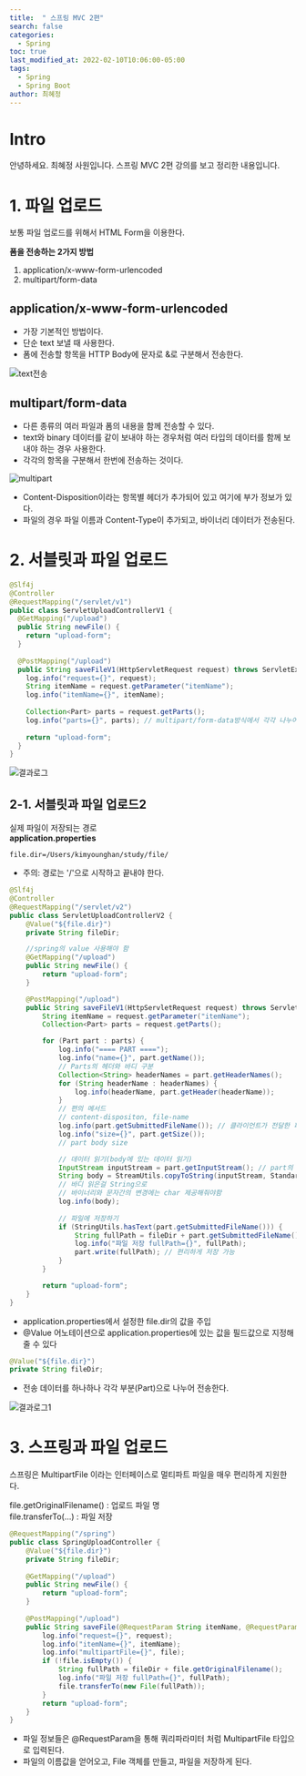 ```yaml
---
title:  " 스프링 MVC 2편"
search: false
categories: 
  - Spring
toc: true  
last_modified_at: 2022-02-10T10:06:00-05:00
tags:
  - Spring
  - Spring Boot
author: 최혜정
---
```


# Intro
안녕하세요. 최혜정 사원입니다.
스프링 MVC 2편 강의를 보고 정리한 내용입니다.

# 1. 파일 업로드
보통 파일 업로드를 위해서 HTML Form을 이용한다.

**폼을 전송하는 2가지 방법**
1. application/x-www-form-urlencoded
2. multipart/form-data

## application/x-www-form-urlencoded
- 가장 기본적인 방법이다.
- 단순 text 보낼 때 사용한다.
- 폼에 전송할 항목을 HTTP Body에 문자로 &로 구분해서 전송한다.

![text전송](https://github.com/haejung98/inflearn_spring/blob/main/core/image/text%EC%A0%84%EC%86%A1.PNG) 

## multipart/form-data
- 다른 종류의 여러 파일과 폼의 내용을 함께 전송할 수 있다.   
- text와 binary 데이터를 같이 보내야 하는 경우처럼 여러 타입의 데이터를 함께 보내야 하는 경우 사용한다.   
- 각각의 항목을 구분해서 한번에 전송하는 것이다.   

![multipart](https://github.com/haejung98/inflearn_spring/raw/main/core/image/multipart.PNG) 

- Content-Disposition이라는 항목별 헤더가 추가되어 있고 여기에 부가 정보가 있다.   
- 파일의 경우 파일 이름과 Content-Type이 추가되고, 바이너리 데이터가 전송된다.   

# 2. 서블릿과 파일 업로드

```java
@Slf4j
@Controller
@RequestMapping("/servlet/v1")
public class ServletUploadControllerV1 {
  @GetMapping("/upload")
  public String newFile() {
    return "upload-form";
  }
 
  @PostMapping("/upload")
  public String saveFileV1(HttpServletRequest request) throws ServletException, IOException {
    log.info("request={}", request);
    String itemName = request.getParameter("itemName");
    log.info("itemName={}", itemName);
 
    Collection<Part> parts = request.getParts();
    log.info("parts={}", parts); // multipart/form-data방식에서 각각 나누어진 부분을 받아 확인할 수 있다. 
    
    return "upload-form";
  }
}
```

![결과로그](https://github.com/haejung98/inflearn_spring/raw/main/core/image/%EA%B2%B0%EA%B3%BC%EB%A1%9C%EA%B7%B8.PNG) 


## 2-1. 서블릿과 파일 업로드2
실제 파일이 저장되는 경로   
**application.properties**
```
file.dir=/Users/kimyounghan/study/file/
```
- 주의: 경로는 '/'으로 시작하고 끝내야 한다.

```java
@Slf4j
@Controller
@RequestMapping("/servlet/v2")
public class ServletUploadControllerV2 {
    @Value("${file.dir}")
    private String fileDir;

    //spring의 value 사용해야 함
    @GetMapping("/upload")
    public String newFile() {
        return "upload-form";
    }

    @PostMapping("/upload")
    public String saveFileV1(HttpServletRequest request) throws ServletException, IOException {
        String itemName = request.getParameter("itemName");
        Collection<Part> parts = request.getParts();

        for (Part part : parts) {
            log.info("==== PART ====");
            log.info("name={}", part.getName());
            // Parts의 헤더와 바디 구분
            Collection<String> headerNames = part.getHeaderNames();
            for (String headerName : headerNames) {
                log.info(headerName, part.getHeader(headerName));
            }
            // 편의 메서드
            // content-dispositon, file-name
            log.info(part.getSubmittedFileName()); // 클라이언트가 전달한 파일명
            log.info("size={}", part.getSize());
            // part body size

            // 데이터 읽기(body에 있는 데이터 읽기)
            InputStream inputStream = part.getInputStream(); // part의 전송 데이터를 읽을 수 있다.
            String body = StreamUtils.copyToString(inputStream, StandardCharsets.UTF_8); // utf-8로 바꿈
            // 바디 읽은걸 String으로
            // 바이너리와 문자간의 변경에는 char 제공해줘야함
            log.info(body);
            
            // 파일에 저장하기
            if (StringUtils.hasText(part.getSubmittedFileName())) {
                String fullPath = fileDir + part.getSubmittedFileName();
                log.info("파일 저장 fullPath={}", fullPath);
                part.write(fullPath); // 편리하게 저장 가능
            }
        }

        return "upload-form";
    }
}
```

- application.properties에서 설정한 file.dir의 값을 주입
- @Value 어노테이션으로 application.properties에 있는 값을 필드값으로 지정해줄 수 있다

```java
@Value("${file.dir}")
private String fileDir;
```
- 전송 데이터를 하나하나 각각 부분(Part)으로 나누어 전송한다.

![결과로그1](https://github.com/haejung98/inflearn_spring/raw/main/core/image/%EA%B2%B0%EA%B3%BC%EB%A1%9C%EA%B7%B81.PNG) 

# 3. 스프링과 파일 업로드
스프링은 MultipartFile 이라는 인터페이스로 멀티파트 파일을 매우 편리하게 지원한다.    

file.getOriginalFilename() : 업로드 파일 명     
file.transferTo(...) : 파일 저장      

```java
@RequestMapping("/spring")
public class SpringUploadController {
    @Value("${file.dir}")
    private String fileDir;
    
    @GetMapping("/upload")
    public String newFile() {
        return "upload-form";
    }
    
    @PostMapping("/upload")
    public String saveFile(@RequestParam String itemName, @RequestParam MultipartFile file, HttpServletRequest request) throws IOException {
        log.info("request={}", request);
        log.info("itemName={}", itemName);
        log.info("multipartFile={}", file);
        if (!file.isEmpty()) {
            String fullPath = fileDir + file.getOriginalFilename();
            log.info("파일 저장 fullPath={}", fullPath);
            file.transferTo(new File(fullPath));
        }
        return "upload-form";
    }
}
```

- 파일 정보들은 @RequestParam을 통해 쿼리파라미터 처럼 MultipartFile 타입으로 입력된다.
- 파일의 이름값을 얻어오고, File 객체를 만들고, 파일을 저장하게 된다.
